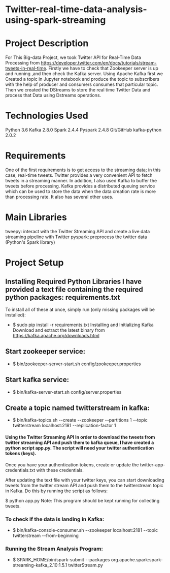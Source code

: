 # Twitter-real-time-data-analysis-using-spark-streaming

# Project Description
For This Big-data Project, we took Twitter API for Real-Time Data Processing from https://developer.twitter.com/en/docs/tutorials/stream-tweets-in-real-time. Firstly we have to check that Zookeeper server is up and running ,and then check the Kafka server. Using Apache Kafka first we Created a topic in Jupyter notebook and produce the topic to subscribers with the help of producer and consumers consumes that particular topic. Then we created the DStreams to store the real time Twitter Data and process that Data using Dstreams operations.

# Technologies Used
Python 3.6
Kafka 2.8.0
Spark 2.4.4
Pyspark 2.4.8
Git/GitHub
kafka-python 2.0.2

# Requirements
One of the first requirements is to get access to the streaming data; in this case, real-time tweets. Twitter provides a very convenient API to fetch tweets in a streaming manner. In addition, I also used Kafka to buffer the tweets before processing. Kafka provides a distributed queuing service which can be used to store the data when the data creation rate is more than processing rate. It also has several other uses.

# Main Libraries
tweepy: interact with the Twitter Streaming API and create a live data streaming pipeline with Twitter
pyspark: preprocess the twitter data (Python's Spark library)

# Project Setup
## Installing Required Python Libraries I have provided a text file containing the required python packages: requirements.txt
To install all of these at once, simply run (only missing packages will be installed):

* $ sudo pip install -r requirements.txt
Installing and Initializing Kafka Download and extract the latest binary from https://kafka.apache.org/downloads.html
## Start zookeeper service:
* $ bin/zookeeper-server-start.sh config/zookeeper.properties
## Start kafka service:
* $ bin/kafka-server-start.sh config/server.properties
## Create a topic named twitterstream in kafka:
* $ bin/kafka-topics.sh --create --zookeeper --partitions 1 --topic twitterstream localhost:2181 --replication-factor 1
#### Using the Twitter Streaming API In order to download the tweets from twitter streaming API and push them to kafka queue, I have created a python script app.py. The script will need your twitter authentication tokens (keys).
Once you have your authentication tokens, create or update the twitter-app-credentials.txt with these credentials.

After updating the text file with your twitter keys, you can start downloading tweets from the twitter stream API and push them to the twitterstream topic in Kafka. Do this by running the script as follows:

$ python app.py
Note: This program should be kept running for collecting tweets.

### To check if the data is landing in Kafka:
* $ bin/kafka-console-consumer.sh --zookeeper localhost:2181 --topic twitterstream --from-beginning
### Running the Stream Analysis Program:
* $ SPARK_HOME/bin/spark-submit --packages org.apache.spark:spark-streaming-kafka_2.10:1.5.1 twitterStream.py
